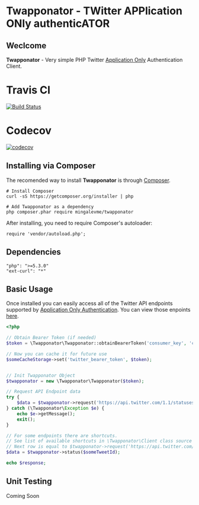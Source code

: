 Twapponator - TWitter APPlication ONly authenticATOR
===

## Weclcome

**Twapponator** - Very simple PHP Twitter [Application Only](https://dev.twitter.com/oauth/application-only) Authentication Client.

# Travis CI
[![Build Status](https://travis-ci.org/mingalevme/twapponator.svg?branch=master)](https://travis-ci.org/mingalevme/twapponator)

# Codecov
[![codecov](https://codecov.io/gh/mingalevme/twapponator/branch/master/graph/badge.svg)](https://codecov.io/gh/mingalevme/twapponator)


## Installing via Composer

The recomended way to install **Twapponator** is through [Composer](http://getcomposer.org/). 

```
# Install Composer
curl -sS https://getcomposer.org/installer | php

# Add Twapponator as a dependency
php composer.phar require mingalevme/twapponator
```

After installing, you need to require Composer's autoloader:

```
require 'vendor/autoload.php';
```


## Dependencies

```
"php": ">=5.3.0"
"ext-curl": "*"
```

## Basic Usage

Once installed you can easily access all of the Twitter API endpoints supported by [Application Only Authentication](https://dev.twitter.com/oauth/application-only). You can view those enpoints [here](https://dev.twitter.com/docs/rate-limiting/1.1/limits). 

```php
<?php

// Obtain Bearer Token (if needed)
$token = \Twapponator\Twapponator::obtainBearerToken('consumer_key', 'consumer_secret');

// Now you can cache it for future use
$someCacheStorage->set('twitter_bearer_token', $token);


// Init Twapponator Object
$twapponator = new \Twapponator\Twapponator($token);

// Request API Endpoint data
try {
    $data = $twapponator->request('https://api.twitter.com/1.1/statuses/show.json?id=' . $someTweetId);
} catch (\Twapponator\Exception $e) {
    echo $e->getMessage();
    exit();
}

// For some endpoints there are shortcuts.
// See list of available shortcuts in \Twapponator\Client class source code.
// Next row is equal to $twapponator->request('https://api.twitter.com/1.1/statuses/show.json?id=' . $someTweetId);
$data = $twapponator->status($someTweetId);

echo $response;
```

## Unit Testing
Coming Soon
